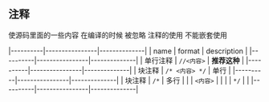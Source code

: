 ##  注释 
使源码里面的一些内容 在编译的时候 被忽略
注释的使用 不能嵌套使用

|----------|----------------|--------------|
| name     | format         | description  |
|----------|----------------|--------------|
| 单行注释 | `//<内容>`     | **推荐这种** |
|----------|----------------|--------------|
| 块注释   | `/* <内容> */` | 单行         |
|----------|----------------|--------------|
| 块注释   | `/*`           | 多行         |
|          | `<内容>`       |              |
|          | `*/`           |              |
|----------|----------------|--------------|
